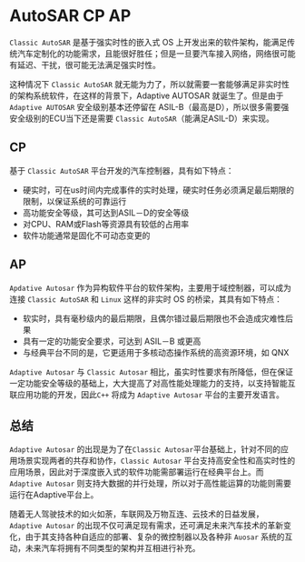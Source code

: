 # AutoSAR CP AP

`Classic AutoSAR` 是基于强实时性的嵌入式 OS 上开发出来的软件架构，能满足传统汽车定制化的功能需求，且能很好胜任；但是一旦要汽车接入网络，网络很可能有延迟、干扰，很可能无法满足强实时性。

这种情况下 `Classic AutoSAR` 就无能为力了，所以就需要一套能够满足非实时性的架构系统软件，在这样的背景下，Adaptive AUTOSAR 就诞生了。但是由于 `Adaptive AUTOSAR` 安全级别基本还停留在 ASIL-B（最高是D），所以很多需要强安全级别的ECU当下还是需要 `Classic AutoSAR`（能满足ASIL-D）来实现。

## CP

基于 `Classic AutoSAR` 平台开发的汽车控制器，具有如下特点：

- 硬实时，可在us时间内完成事件的实时处理，硬实时任务必须满足最后期限的限制，以保证系统的可靠运行
- 高功能安全等级，其可达到ASIL－D的安全等级
- 对CPU、RAM或Flash等资源具有较低的占用率
- 软件功能通常是固化不可动态变更的

## AP

`Apdative Autosar` 作为异构软件平台的软件架构，主要用于域控制器，可以成为连接 `Classic AutoSAR` 和 `Linux` 这样的非实时 OS 的桥梁，其具有如下特点：

- 软实时，具有毫秒级内的最后期限，且偶尔错过最后期限也不会造成灾难性后果
- 具有一定的功能安全要求，可达到 ASIL－B 或更高
- 与经典平台不同的是，它更适用于多核动态操作系统的高资源环境，如 QNX

`Adaptive Autosar` 与 `Classic Autosar` 相比，虽实时性要求有所降低，但在保证一定功能安全等级的基础上，大大提高了对高性能处理能力的支持，以支持智能互联应用功能的开发，因此`C++` 将成为 `Adaptive Autosar` 平台的主要开发语言。

## 总结

`Adaptive Autosar` 的出现是为了在`Classic Autosar`平台基础上，针对不同的应用场景实现两者的共存和协作，`Classic Autosar` 平台支持高安全性和高实时性的应用场景，因此对于深度嵌入式的软件功能需部署运行在经典平台上。而 `Adaptive Autosar` 则支持大数据的并行处理，所以对于高性能运算的功能则需要运行在Adaptive平台上。

随着无人驾驶技术的如火如荼，车联网及万物互连、云技术的日益发展，`Adaptive Autosar` 的出现不仅可满足现有需求，还可满足未来汽车技术的革新变化，由于其支持各种自适应的部署、复杂的微控制器以及各种非 `Auosar` 系统的互动，未来汽车将拥有不同类型的架构并互相进行补充。